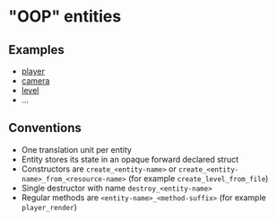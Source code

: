 # "OOP" entities

## Examples

- [player](../src/player.h)
- [camera](../src/camera.h)
- [level](../src/level.h)
- ...

## Conventions

- One translation unit per entity
- Entity stores its state in an opaque forward declared struct
- Constructors are `create_<entity-name>` or `create_<entity-name>_from_<resource-name>` (for example `create_level_from_file`)
- Single destructor with name `destroy_<entity-name>`
- Regular methods are `<entity-name>_<method-suffix>` (for example `player_render`)
